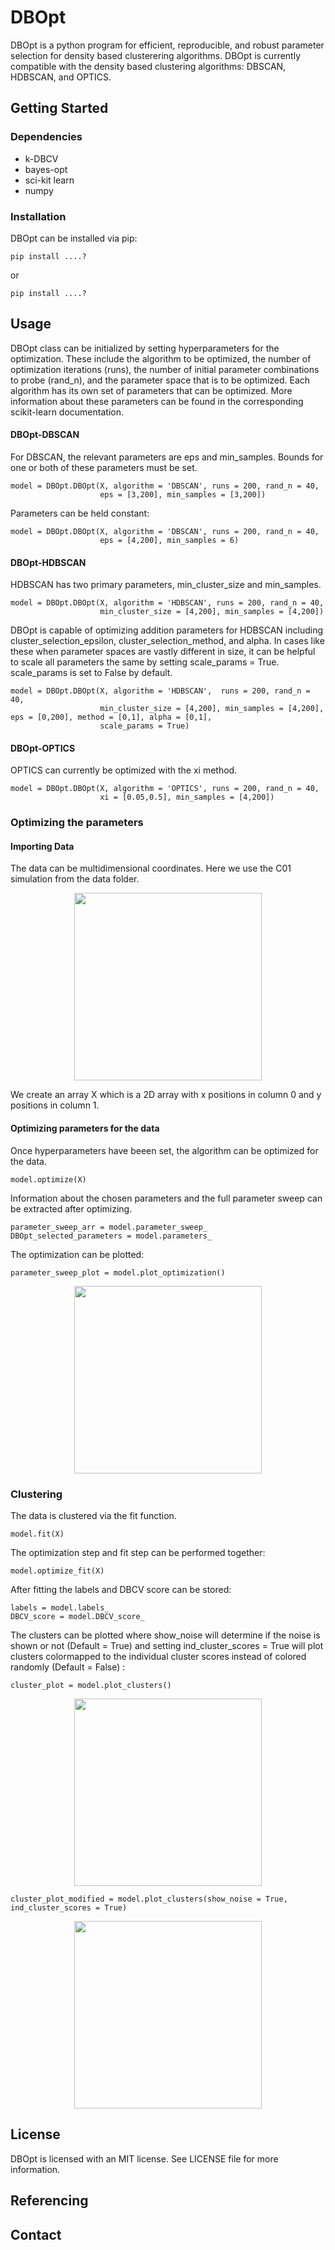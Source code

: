 # DBOpt

DBOpt is a python program for efficient, reproducible, and robust parameter selection for density based clusterering algorithms. DBOpt is currently compatible with the density based clustering algorithms: DBSCAN, HDBSCAN, and OPTICS.

## Getting Started
### Dependencies
- k-DBCV
- bayes-opt
- sci-kit learn
- numpy
### Installation
DBOpt can be installed via pip:
```
pip install ....?
```
or
```
pip install ....?
```

## Usage
DBOpt class can be initialized by setting hyperparameters for the optimization. These include the algorithm to be optimized, the number of optimization iterations (runs), the number of initial parameter combinations to probe (rand_n), and the parameter space that is to be optimized. Each algorithm has its own set of parameters that can be optimized. More information about these parameters can be found in the corresponding scikit-learn documentation.

#### DBOpt-DBSCAN 
For DBSCAN, the relevant parameters are eps and min_samples. Bounds for one or both of these parameters must be set. 
```
model = DBOpt.DBOpt(X, algorithm = 'DBSCAN', runs = 200, rand_n = 40,
                    eps = [3,200], min_samples = [3,200])
```
Parameters can be held constant:
```
model = DBOpt.DBOpt(X, algorithm = 'DBSCAN', runs = 200, rand_n = 40,
                    eps = [4,200], min_samples = 6)
```
#### DBOpt-HDBSCAN
HDBSCAN has two primary parameters, min_cluster_size and min_samples.
```
model = DBOpt.DBOpt(X, algorithm = 'HDBSCAN', runs = 200, rand_n = 40,
                    min_cluster_size = [4,200], min_samples = [4,200])
```
DBOpt is capable of optimizing addition parameters for HDBSCAN including cluster_selection_epsilon, cluster_selection_method, and alpha.
In cases like these when parameter spaces are vastly different in size, it can be helpful to scale all parameters the same by setting scale_params = True. scale_params is set to False by default.
```
model = DBOpt.DBOpt(X, algorithm = 'HDBSCAN',  runs = 200, rand_n = 40,
                    min_cluster_size = [4,200], min_samples = [4,200], eps = [0,200], method = [0,1], alpha = [0,1],
                    scale_params = True)
```
#### DBOpt-OPTICS
OPTICS can currently be optimized with the xi method.
```
model = DBOpt.DBOpt(X, algorithm = 'OPTICS', runs = 200, rand_n = 40,
                    xi = [0.05,0.5], min_samples = [4,200])
```
### Optimizing the parameters
#### Importing Data
The data can be multidimensional coordinates. Here we use the C01 simulation from the data folder.

<p align="center">
    <img width=300 height=300 src="https://github.com/user-attachments/assets/e72dfc14-34ab-484f-816d-bf8d8e46da21">
</p>

We create an array X which is a 2D array with x positions in column 0 and y positions in column 1.
#### Optimizing parameters for the data
Once hyperparameters have beeen set, the algorithm can be optimized for the data. 
```
model.optimize(X)
```
Information about the chosen parameters and the full parameter sweep can be extracted after optimizing.
```
parameter_sweep_arr = model.parameter_sweep_
DBOpt_selected_parameters = model.parameters_
```
The optimization can be plotted:
```
parameter_sweep_plot = model.plot_optimization()
```

<p align="center">
    <img width=300 height=300 src="https://github.com/user-attachments/assets/1487a4c1-44cf-4d0f-9913-a00ae383d1a1">
</p>

### Clustering
The data is clustered via the fit function.
```
model.fit(X)
```
The optimization step and fit step can be performed together:
```
model.optimize_fit(X)
```
After fitting the labels and DBCV score can be stored:
```
labels = model.labels_
DBCV_score = model.DBCV_score_
```
The clusters can be plotted where show_noise will determine if the noise is shown or not (Default = True) and setting ind_cluster_scores = True will plot clusters colormapped to the individual cluster scores instead of colored randomly (Default = False) :
```
cluster_plot = model.plot_clusters()
```

<p align="center">
    <img width=300 height=300 src="https://github.com/user-attachments/assets/fbee5fe3-5f78-450e-a79b-11631b96543c">
</p>

```
cluster_plot_modified = model.plot_clusters(show_noise = True, ind_cluster_scores = True)
```

<p align="center">
    <img width=300 height=300 src="https://github.com/user-attachments/assets/46e5a5bd-f0ab-42ee-b228-ed1906ca6e10">
</p>


## License
DBOpt is licensed with an MIT license. See LICENSE file for more information.
## Referencing

## Contact 

